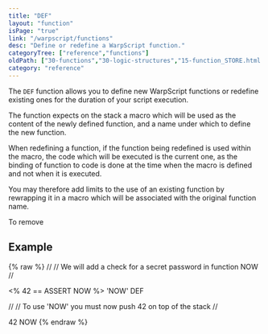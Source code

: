 ```yaml
---
title: "DEF"
layout: "function"
isPage: "true"
link: "/warpscript/functions"
desc: "Define or redefine a WarpScript function."
categoryTree: ["reference","functions"]
oldPath: ["30-functions","30-logic-structures","15-function_STORE.html.md"]
category: "reference"
---
```

 

The `DEF` function allows you to define new WarpScript functions or redefine existing ones for the duration of your script execution.

The function expects on the stack a macro which will be used as the content of the newly defined function, and a name under which to define the new function.

When redefining a function, if the function being redefined is used within the macro, the code which will be executed is the current one, as the binding of function to code is done at the time when the macro is defined and not when it is executed.

You may therefore add limits to the use of an existing function by rewrapping it in a macro which will be associated with the original function name.

To remove

## Example ##

{% raw %}
<warp10-warpscript-widget backend="{{backend}}"  exec-endpoint="{{execEndpoint}}">//
// We will add a check for a secret password in function NOW
//

<% 42 == ASSERT NOW %> 'NOW' DEF

//
// To use 'NOW' you must now push 42 on top of the stack
//

42 NOW
</warp10-warpscript-widget>
{% endraw %}    
